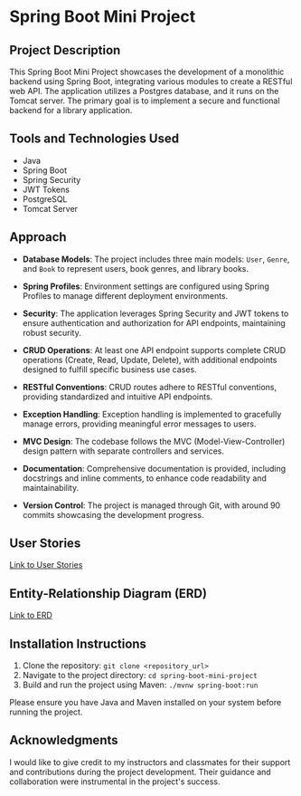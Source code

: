 # Spring Boot Mini Project

## Project Description

This Spring Boot Mini Project showcases the development of a monolithic backend using Spring Boot, integrating various modules to create a RESTful web API. The application utilizes a Postgres database, and it runs on the Tomcat server. The primary goal is to implement a secure and functional backend for a library application.

## Tools and Technologies Used

- Java
- Spring Boot
- Spring Security
- JWT Tokens
- PostgreSQL
- Tomcat Server

## Approach

- **Database Models**: The project includes three main models: `User`, `Genre`, and `Book` to represent users, book genres, and library books.

- **Spring Profiles**: Environment settings are configured using Spring Profiles to manage different deployment environments.

- **Security**: The application leverages Spring Security and JWT tokens to ensure authentication and authorization for API endpoints, maintaining robust security.

- **CRUD Operations**: At least one API endpoint supports complete CRUD operations (Create, Read, Update, Delete), with additional endpoints designed to fulfill specific business use cases.

- **RESTful Conventions**: CRUD routes adhere to RESTful conventions, providing standardized and intuitive API endpoints.

- **Exception Handling**: Exception handling is implemented to gracefully manage errors, providing meaningful error messages to users.

- **MVC Design**: The codebase follows the MVC (Model-View-Controller) design pattern with separate controllers and services.

- **Documentation**: Comprehensive documentation is provided, including docstrings and inline comments, to enhance code readability and maintainability.

- **Version Control**: The project is managed through Git, with around 90 commits showcasing the development progress.

## User Stories

[Link to User Stories](USER_STRORIES.md)

## Entity-Relationship Diagram (ERD)

[Link to ERD](Library%20ERD.png)


## Installation Instructions

1. Clone the repository: `git clone <repository_url>`
2. Navigate to the project directory: `cd spring-boot-mini-project`
3. Build and run the project using Maven: `./mvnw spring-boot:run`

Please ensure you have Java and Maven installed on your system before running the project.

## Acknowledgments

I would like to give credit to my instructors and classmates for their support and contributions during the project development. Their guidance and collaboration were instrumental in the project's success.
